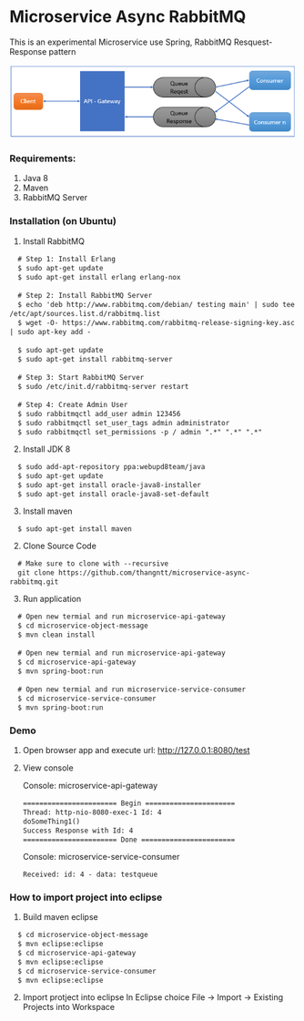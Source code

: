 # Microservice Async RabbitMQ

This is an experimental Microservice use Spring, RabbitMQ Resquest-Response pattern

![topo](img/microservice.PNG)
### Requirements:
1. Java 8
2. Maven
3. RabbitMQ Server

### Installation (on Ubuntu)
1. Install RabbitMQ
  ```Shell
    # Step 1: Install Erlang
    $ sudo apt-get update
    $ sudo apt-get install erlang erlang-nox

    # Step 2: Install RabbitMQ Server
    $ echo 'deb http://www.rabbitmq.com/debian/ testing main' | sudo tee /etc/apt/sources.list.d/rabbitmq.list
    $ wget -O- https://www.rabbitmq.com/rabbitmq-release-signing-key.asc | sudo apt-key add -
    
    $ sudo apt-get update
    $ sudo apt-get install rabbitmq-server
    
    # Step 3: Start RabbitMQ Server
    $ sudo /etc/init.d/rabbitmq-server restart
    
    # Step 4: Create Admin User
    $ sudo rabbitmqctl add_user admin 123456
    $ sudo rabbitmqctl set_user_tags admin administrator
    $ sudo rabbitmqctl set_permissions -p / admin ".*" ".*" ".*"
  ```  
2. Install JDK 8
  ```Shell
    $ sudo add-apt-repository ppa:webupd8team/java
    $ sudo apt-get update
    $ sudo apt-get install oracle-java8-installer
    $ sudo apt-get install oracle-java8-set-default    
  ```
3. Install maven
  ```Shell
    $ sudo apt-get install maven
  ```
2. Clone Source Code
  ```Shell
    # Make sure to clone with --recursive
    git clone https://github.com/thangntt/microservice-async-rabbitmq.git
  ```
3. Run application
  ```Shell
    # Open new termial and run microservice-api-gateway
    $ cd microservice-object-message
   $ mvn clean install
   
    # Open new termial and run microservice-api-gateway    
    $ cd microservice-api-gateway
    $ mvn spring-boot:run
  
    # Open new termial and run microservice-service-consumer    
    $ cd microservice-service-consumer
    $ mvn spring-boot:run  
  ```

### Demo
1. Open browser app and execute url: http://127.0.0.1:8080/test
2. View console 

    Console: microservice-api-gateway  
    ```Shell
    ======================= Begin ======================
    Thread: http-nio-8080-exec-1 Id: 4
    doSomeThing1()
    Success Response with Id: 4
    ======================= Done =======================    
    ```

    Console: microservice-service-consumer
    ```Shell
    Received: id: 4 - data: testqueue
    ```

### How to import project into eclipse
  
1. Build maven eclipse
  ```Shell    
    $ cd microservice-object-message
    $ mvn eclipse:eclipse
    $ cd microservice-api-gateway
    $ mvn eclipse:eclipse
    $ cd microservice-service-consumer
    $ mvn eclipse:eclipse
  ```
2. Import protject into eclipse 
    In Eclipse choice File -> Import -> Existing Projects into Workspace

